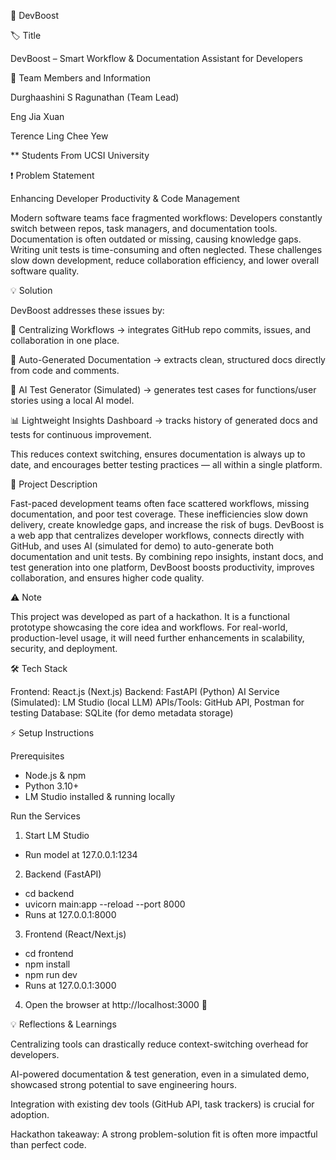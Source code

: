🚀 DevBoost

🏷 Title

DevBoost – Smart Workflow & Documentation Assistant for Developers

👥 Team Members and Information

Durghaashini S Ragunathan (Team Lead)

Eng Jia Xuan

Terence Ling Chee Yew

\*\* Students From UCSI University

❗ Problem Statement

Enhancing Developer Productivity & Code Management

Modern software teams face fragmented workflows:
Developers constantly switch between repos, task managers, and documentation tools.
Documentation is often outdated or missing, causing knowledge gaps.
Writing unit tests is time-consuming and often neglected.
These challenges slow down development, reduce collaboration efficiency, and lower overall software quality.

💡 Solution

DevBoost addresses these issues by:

📂 Centralizing Workflows → integrates GitHub repo commits, issues, and collaboration in one place.

📝 Auto-Generated Documentation → extracts clean, structured docs directly from code and comments.

🧪 AI Test Generator (Simulated) → generates test cases for functions/user stories using a local AI model.

📊 Lightweight Insights Dashboard → tracks history of generated docs and tests for continuous improvement.

This reduces context switching, ensures documentation is always up to date, and encourages better testing practices — all within a single platform.

📌 Project Description

Fast-paced development teams often face scattered workflows, missing documentation, and poor test coverage. These inefficiencies slow down delivery, create knowledge gaps, and increase the risk of bugs.
DevBoost is a web app that centralizes developer workflows, connects directly with GitHub, and uses AI (simulated for demo) to auto-generate both documentation and unit tests. By combining repo insights, instant docs, and test generation into one platform, DevBoost boosts productivity, improves collaboration, and ensures higher code quality.

⚠️ Note

This project was developed as part of a hackathon. It is a functional prototype showcasing the core idea and workflows. For real-world, production-level usage, it will need further enhancements in scalability, security, and deployment.

🛠 Tech Stack

Frontend: React.js (Next.js)
Backend: FastAPI (Python)
AI Service (Simulated): LM Studio (local LLM)
APIs/Tools: GitHub API, Postman for testing
Database: SQLite (for demo metadata storage)

⚡ Setup Instructions

Prerequisites

- Node.js & npm
- Python 3.10+
- LM Studio installed & running locally

Run the Services

1. Start LM Studio

- Run model at 127.0.0.1:1234

2. Backend (FastAPI)

- cd backend
- uvicorn main:app --reload --port 8000
- Runs at 127.0.0.1:8000

3. Frontend (React/Next.js)

- cd frontend
- npm install
- npm run dev
- Runs at 127.0.0.1:3000

4. Open the browser at http://localhost:3000 🎉

💡 Reflections & Learnings

Centralizing tools can drastically reduce context-switching overhead for developers.

AI-powered documentation & test generation, even in a simulated demo, showcased strong potential to save engineering hours.

Integration with existing dev tools (GitHub API, task trackers) is crucial for adoption.

Hackathon takeaway: A strong problem-solution fit is often more impactful than perfect code.
